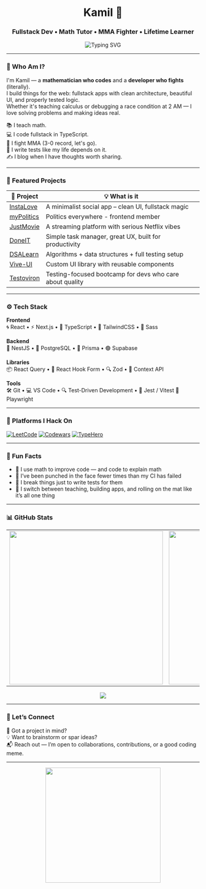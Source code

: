 <h1 align="center">Kamil 👊</h1>
<h3 align="center">Fullstack Dev • Math Tutor • MMA Fighter • Lifetime Learner</h3>

<div align="center">
  <img src="https://readme-typing-svg.demolab.com?font=Fira+Code&pause=800&color=36BCF7&center=true&vCenter=true&width=435&lines=Code.+Test.+Repeat.;Always+learning+something+new.;Math+%E2%9C%94+Code+%E2%9C%94+Fight+%E2%9C%94" alt="Typing SVG" />
</div>

---

### 🧠 Who Am I?

I'm Kamil — a **mathematician who codes** and a **developer who fights** (literally).  
I build things for the web: fullstack apps with clean architecture, beautiful UI, and properly tested logic.  
Whether it's teaching calculus or debugging a race condition at 2 AM — I love solving problems and making ideas real.

📚 I teach math.  
💻 I code fullstack in TypeScript.  
🥋 I fight MMA (3-0 record, let's go).  
🧪 I write tests like my life depends on it.  
✍️ I blog when I have thoughts worth sharing.

---

### 🌟 Featured Projects

| 🚀 Project | 💡 What is it |
|--------|-------------|
| [InstaLove](https://github.com/ktcotz/InstaLove) | A minimalist social app – clean UI, fullstack magic |
| [myPolitics](https://github.com/mypolitics) | Politics everywhere - frontend member |
| [JustMovie](https://github.com/ktcotz/JustMovie) | A streaming platform with serious Netflix vibes |
| [DoneIT](https://github.com/ktcotz/DoneIt) | Simple task manager, great UX, built for productivity |
| [DSALearn](https://github.com/ktcotz/DSALearn) | Algorithms + data structures + full testing setup |
| [Vive-UI](https://github.com/ktcotz/Vive-UI) | Custom UI library with reusable components |
| [Testoviron](https://github.com/ktcotz/Testoviron) | Testing-focused bootcamp for devs who care about quality |

---

### ⚙️ Tech Stack

**Frontend**  
🌀 React • ⚡ Next.js • 🔷 TypeScript • 🎨 TailwindCSS • 💅 Sass

**Backend**  
🚀 NestJS • 🐘 PostgreSQL • 🔌 Prisma • 🟢 Supabase

**Libraries**  
📦 React Query • 🧾 React Hook Form • 🔍 Zod • 🧠 Context API

**Tools**  
🛠️ Git • 💻 VS Code • 🔍 Test-Driven Development • 🧪 Jest / Vitest  🧪 Playwright

---

### 🎯 Platforms I Hack On

[![LeetCode](https://img.shields.io/badge/LeetCode-000000?style=for-the-badge&logo=LeetCode&logoColor=#d16c06)](https://leetcode.com/u/ktcotz/)
[![Codewars](https://img.shields.io/badge/Codewars-B1361E?style=for-the-badge&logo=codewars&logoColor=grey)](https://www.codewars.com/users/ktcotz)
[![TypeHero](https://img.shields.io/badge/typescript-%23007ACC.svg?style=for-the-badge&logo=typescript&logoColor=white)](https://typehero.dev/@ktcotz)

---

### 🥋 Fun Facts

- 📐 I use math to improve code — and code to explain math  
- 🥊 I’ve been punched in the face fewer times than my CI has failed  
- 🔄 I break things just to write tests for them  
- 🤹 I switch between teaching, building apps, and rolling on the mat like it’s all one thing

---

### 📊 GitHub Stats

<table>
<tr>
<td>
  <img src="https://github-readme-stats.vercel.app/api/top-langs/?username=ktcotz&layout=compact&theme=tokyonight" width="400" />
</td>
<td>
  <img src="https://github-readme-stats.vercel.app/api?username=ktcotz&count_private=true&show_icons=true&theme=tokyonight" width="400" />
</td>
</tr>
</table>

<div align="center">
  <img src="https://streak-stats.demolab.com?user=ktcotz&theme=tokyonight" />
</div>

---

### 🤝 Let’s Connect

💬 Got a project in mind?  
💡 Want to brainstorm or spar ideas?  
📬 Reach out — I’m open to collaborations, contributions, or a good coding meme.

---

<p align="center">
  <img src="https://media.giphy.com/media/l3vR85PnGsBwu1PFK/giphy.gif" width="300" />
</p>
